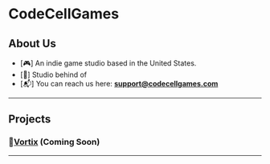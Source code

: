 # **CodeCellGames**

## **About Us**
- [🎮] An indie game studio based in the United States.
- [🎱] Studio behind of 
- [📬] You can reach us here: **support@codecellgames.com**

<hr>

## **Projects**
<div align="left">
  <h3>🎱<a href="https://store.steampowered.com/app/2124110/Vortix/">Vortix</a> (Coming Soon)</h3>
</div>

<hr>

